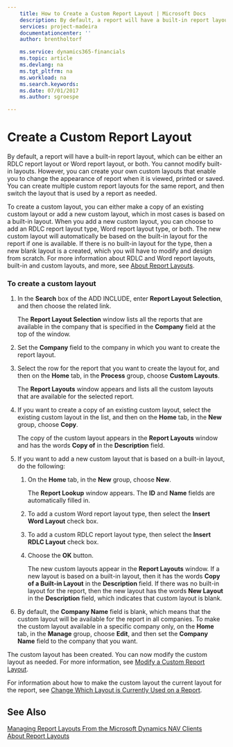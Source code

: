 ```yaml
---
    title: How to Create a Custom Report Layout | Microsoft Docs
    description: By default, a report will have a built-in report layout, which can be either an RDLC report layout or Word report layout, or both. You cannot modify built-in layouts. However, you can create your own custom layouts that enable you to change the appearance of report when it is viewed, printed or saved. You can create multiple custom report layouts for the same report, and then switch the layout that is used by a report as needed.
    services: project-madeira
    documentationcenter: ''
    author: brentholtorf

    ms.service: dynamics365-financials
    ms.topic: article
    ms.devlang: na
    ms.tgt_pltfrm: na
    ms.workload: na
    ms.search.keywords:
    ms.date: 07/01/2017
    ms.author: sgroespe

---
```

# Create a Custom Report Layout
By default, a report will have a built-in report layout, which can be either an RDLC report layout or Word report layout, or both. You cannot modify built-in layouts. However, you can create your own custom layouts that enable you to change the appearance of report when it is viewed, printed or saved. You can create multiple custom report layouts for the same report, and then switch the layout that is used by a report as needed.  
  
 To create a custom layout, you can either make a copy of an existing custom layout or add a new custom layout, which in most cases is based on a built-in layout. When you add a new custom layout, you can choose to add an RDLC report layout type, Word report layout type, or both. The new custom layout will automatically be based on the built-in layout for the report if one is available. If there is no built-in layout for the type, then a new blank layout is a created, which you will have to modify and design from scratch. For more information about RDLC and Word report layouts, built-in and custom layouts, and more, see [About Report Layouts](../FullExperience/about-report-layouts.md).  
  
### To create a custom layout  
  
1.  In the **Search** box of the ADD INCLUDE<!--[!INCLUDE[nav_windows](../../includes/nav_web_md.md)]-->, enter **Report Layout Selection**, and then choose the related link.  
  
     The **Report Layout Selection** window lists all the reports that are available in the company that is specified in the **Company** field at the top of the window.  
  
2.  Set the **Company** field to the company in which you want to create the report layout.  
  
3.  Select the row for the report that you want to create the layout for, and then on the **Home** tab, in the **Process** group, choose **Custom Layouts**.  
  
     The **Report Layouts** window appears and lists all the custom layouts that are available for the selected report.  
  
4.  If you want to create a copy of an existing custom layout, select the existing custom layout in the list, and then on the **Home** tab, in the **New** group, choose **Copy**.  
  
     The copy of the custom layout appears in the **Report Layouts** window and has the words **Copy of** in the **Description** field.  
  
5.  If you want to add a new custom layout that is based on a built-in layout, do the following:  
  
    1.  On the **Home** tab, in the **New** group, choose **New**.  
  
         The **Report Lookup** window appears. The **ID** and **Name** fields are automatically filled in.  
  
    2.  To add a custom Word report layout type, then select the **Insert Word Layout** check box.  
  
    3.  To add a custom RDLC report layout type, then select the **Insert RDLC Layout** check box.  
  
    4.  Choose the **OK** button.  
  
         The new custom layouts appear in the **Report Layouts** window. If a new layout is based on a built-in layout, then it has the words **Copy of a Built-in Layout** in the **Description** field. If there was no built-in layout for the report, then the new layout has the words **New Layout** in the **Description** field, which indicates that custom layout is blank.  
  
6.  By default, the **Company Name** field is blank, which means that the custom layout will be available for the report in all companies. To make the custom layout available in a specific company only, on the **Home** tab, in the **Manage** group, choose **Edit**, and then set the **Company Name** field to the company that you want.  
  
 The custom layout has been created. You can now modify the custom layout as needed. For more information, see [Modify a Custom Report Layout](../FullExperience/how-to-modify-a-custom-report-layout.md).  
  
 For information about how to make the custom layout the current layout for the report, see [Change Which Layout is Currently Used on a Report](../FullExperience/how-to-change-which-layout-is-currently-used-on-a-report.md).  
  
## See Also  
 [Managing Report Layouts From the Microsoft Dynamics NAV Clients](../FullExperience/managing-report-layouts-from-the-microsoft-dynamics-nav-clients.md)   
 [About Report Layouts](../FullExperience/about-report-layouts.md)